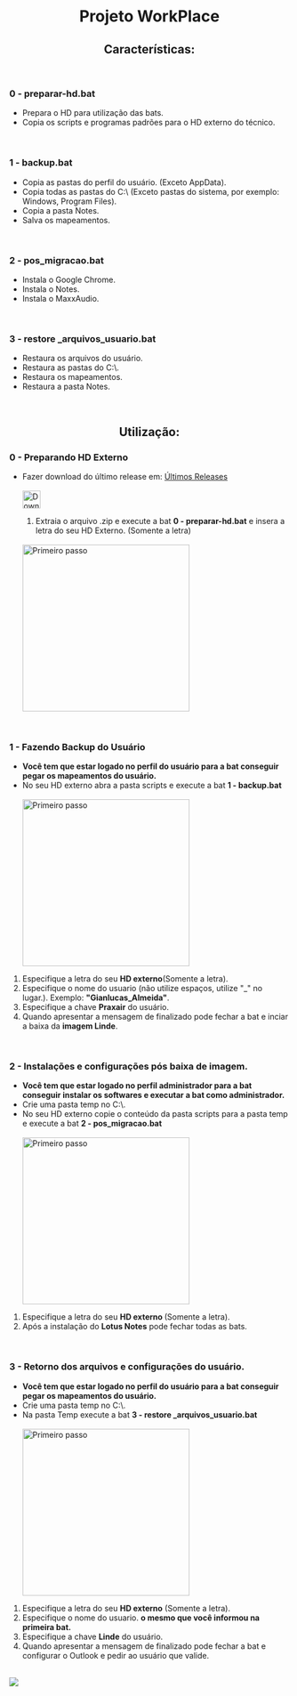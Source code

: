 <h1 align="center">Projeto WorkPlace</h1>
<p align="center">
</p>

<h2 align="center"><strong>Características:</strong></h2>
<br>

<h3><strong>0 - preparar-hd.bat</strong></h3>
<ul>
	<li>Prepara o HD para utilização das bats.</li>
	<li>Copia os scripts e programas padrões para o HD externo do técnico.</li>
</ul>
<br>

<h3><strong>1 - backup.bat</strong></h3>
<ul>
	<li>Copia as pastas do perfil do usuário. (Exceto AppData).</li>
	<li>Copia todas as pastas do C:\ (Exceto pastas do sistema, por exemplo: Windows, Program Files).</li>
	<li>Copia a pasta Notes.</li>
	<li>Salva os mapeamentos.</li>
</ul>
<br>

<h3><strong>2 - pos_migracao.bat</strong></h3>
<ul>
		<li>Instala o Google Chrome.</li>
		<li>Instala o Notes.</li>
		<li>Instala o MaxxAudio.</li>
</ul>
<br>

<h3><strong>3 - restore _arquivos_usuario.bat</strong></h3>
<ul>
	<li>Restaura os arquivos do usuário.</li>
	<li>Restaura  as pastas do C:\.</li>
	<li>Restaura os mapeamentos.</li>
	<li>Restaura a pasta Notes.</li>
</ul>
<br>


<h2 align="center"><strong>Utilização:</strong></h2>

<h3><strong>0 -  Preparando HD Externo</strong></h3>
<ul>
	<li>Fazer download do último release em: <a href="https://github.com/Gianlucas94/Projeto-Workplace/releases" title= "último release">Últimos Releases </a></li>
	<br>
	<img src="/img/download.png" alt="Download" witdh="16" height="32">
	<ol>
		<li>Extraia o arquivo .zip e execute a bat <strong>0 - preparar-hd.bat</strong> e insera a letra do seu HD Externo. (Somente a letra)</li>
		<br>
	</ol>
	<img src="/img/preprar.png" alt="Primeiro passo" witdh="400" height="300">
</ul>
<br>

<h3><strong>1 - Fazendo Backup do Usuário</strong></h3>
<ul>
	<li><strong>Você tem que estar logado no perfil do usuário para a bat conseguir pegar os mapeamentos do usuário.</strong></li>
	<li>No seu HD externo abra a pasta scripts e execute a bat <strong>1 - backup.bat</strong></li>
<br>

<img src="/img/backup-1.png" alt="Primeiro passo" witdh="400" height="300">
<br>

</ul>
<ol>
	<li>Especifique a letra do seu <strong>HD externo</strong>(Somente a letra).</li>
	<li>Especifique o nome do usuario (não utilize espaços, utilize "_" no lugar.). Exemplo: <strong>"Gianlucas_Almeida"</strong>.</li>
	<li>Especifique a chave <strong>Praxair</strong> do usuário.</li>
	<li>Quando apresentar a mensagem de finalizado pode fechar a bat e inciar a baixa da <strong>imagem Linde</strong>.</li>
</ol>
<br>

<h3><strong>2 - Instalações e configurações pós baixa de imagem.</strong></h3>
<ul>
	<li><strong>Você tem que estar logado no perfil administrador para a bat conseguir instalar os softwares e executar a bat como administrador.</strong></li>
	<li>Crie uma pasta temp no C:\.</li>
	<li>No seu HD externo copie o conteúdo da pasta scripts para a pasta temp e execute a bat <strong>2 - pos_migracao.bat</strong></li>
	<br>
	<img src="/img/pos_migracao-1.png" alt="Primeiro passo" witdh="400" height="300">
	<br>
</ul>
<ol>
	<li>Especifique a letra do seu <strong>HD externo </strong>(Somente a letra).</li>
	<li>Após a instalação do <strong>Lotus Notes</strong> pode fechar todas as bats.</li>
</ol>
<br>

<h3><strong>3 - Retorno dos arquivos e configurações do usuário.</strong></h3>
<ul>
	<li><strong>Você tem que estar logado no perfil do usuário para a bat conseguir pegar os mapeamentos do usuário.</strong>
	<li>Crie uma pasta temp no C:\.</li>
	<li>Na pasta Temp execute a bat <strong>3 - restore _arquivos_usuario.bat</strong></li>
	<br>
	<img src="/img/restore.png" alt="Primeiro passo" witdh="400" height="300">
	<br>
</ul>
<ol>
	<li>Especifique a letra do seu <strong>HD externo</strong> (Somente a letra).</li>
	<li>Especifique o nome do usuario. <strong>o mesmo que você informou na primeira bat.</strong></li>
	<li>Especifique a chave <strong>Linde</strong> do usuário.</li>
	<li>Quando apresentar a mensagem de finalizado pode fechar a bat e configurar o Outlook e pedir ao usuário que valide.</li>
</ol>
<br>
<img src=https://img.shields.io/badge/-Batch-61DAFB?logo=Windows&logoColor=white&style=for-the-badge">
